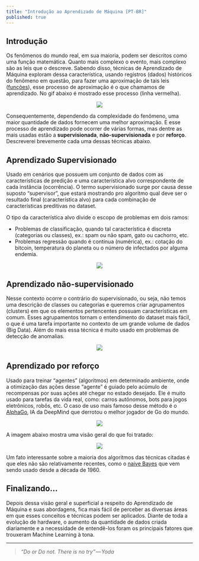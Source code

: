 ```yaml
---
title: "Introdução ao Aprendizado de Máquina [PT-BR]"
published: true
---
```


## Introdução
Os fenômenos do mundo real, em sua maioria, podem ser descritos como uma função matemática. Quanto mais complexo o evento, mais complexo são as leis que o descreve. Sabendo disso, técnicas de Aprendizado de Máquina exploram dessa característica, usando registros (dados) históricos do fenômeno em questão, para fazer uma aproximação de tais leis ([funções](https://pt.wikipedia.org/wiki/Fun%C3%A7%C3%A3o_%28matem%C3%A1tica%29)), esse processo de aproximação é o que chamamos de aprendizado. No gif abaixo é mostrado esse processo (linha vermelha).

<div style="text-align:center"><img src ="https://cdn-images-1.medium.com/max/800/1*RjpKSbd89puHgn9nYRqKXQ.gif" /></div>

Consequentemente, dependendo da complexidade do fenômeno, uma maior quantidade de dados fornecem uma melhor aproximação. E esse processo de aprendizado pode ocorrer de várias formas, mas dentre as mais usadas estão a **supervisionada**, **não-supervisionada** e por **reforço**. Descreverei brevemente cada uma dessas técnicas abaixo.

## Aprendizado Supervisionado
Usado em cenários que possuem um conjunto de dados com as características de predição e uma característica alvo correspondente de cada instância (ocorrência). O termo supervisionado surge por causa desse suposto “supervisor”, que estará mostrando pro algoritmo qual deve ser o resultado final (característica alvo) para cada combinação de características preditivas no dataset.

O tipo da característica alvo divide o escopo de problemas em dois ramos:

- Problemas de classificação, quando tal característica é discreta (categorias ou classes), ex.: spam ou não spam, gato ou cachorro, etc.
- Problemas regressão quando é contínua (numérica), ex.: cotação do bitcoin, temperatura do planeta ou o número de infectados por alguma endemia.

<div style="text-align:center"><img src ="https://cdn-images-1.medium.com/max/800/0*NkqvKRFwm8m3rGdr.jpg" /></div>

## Aprendizado não-supervisionado 
Nesse contexto ocorre o contrário do supervisionado, ou seja, não temos uma descrição de classes ou categorias e queremos criar agrupamentos (clusters) em que os elementos pertencentes possuam características em comum. Esses agrupamentos tornam o entendimento do dataset mais fácil, o que é uma tarefa importante no contexto de um grande volume de dados (Big Data). Além do mais essa técnica é muito usado em problemas de detecção de anomalias.

<div style="text-align:center"><img src ="https://cdn-images-1.medium.com/max/800/0*ez0nPNM1s3CML6jh" /></div>

## Aprendizado por reforço 

Usado para treinar “agentes” (algoritmos) em determinado ambiente, onde a otimização das ações desse “agente” é guiado pelo acúmulo de recompensas por suas ações até chegar no estado desejado. Ele é muito usado para tarefas da vida real, como: carros autônomos, bots para jogos eletrônicos, robôs, etc. O caso de uso mais famoso desse método é o [AlphaGo](https://deepmind.com/research/alphago/), IA da DeepMind que derrotou o melhor jogador de Go do mundo.


<div style="text-align:center"><img src ="https://cdn-images-1.medium.com/max/800/0*kLcF-q92kDCP2uO2.png" /></div>

A imagem abaixo mostra uma visão geral do que foi tratado:

<div style="text-align:center"><img src ="https://cdn-images-1.medium.com/max/800/0*BUGfz2uV0gWY26XI" /></div>


Um fato interessante sobre a maioria dos algoritmos das técnicas citadas é que eles não são relativamente recentes, como o [naive Bayes](https://en.wikipedia.org/wiki/Naive_Bayes_classifier) que vem sendo usado desde a década de 1960.

## Finalizando... 
Depois dessa visão geral e superficial a respeito do Aprendizado de Máquina e suas abordagens, fica mais fácil de perceber as diversas áreas em que esses conceitos e técnicas podem ser aplicados. Diante de toda a evolução de hardware, o aumento da quantidade de dados criada diariamente e a necessidade de entendê-los foram os principais fatores que trouxeram Machine Learning à tona.

---

>_“Do or Do not. There is no try” — Yoda_
